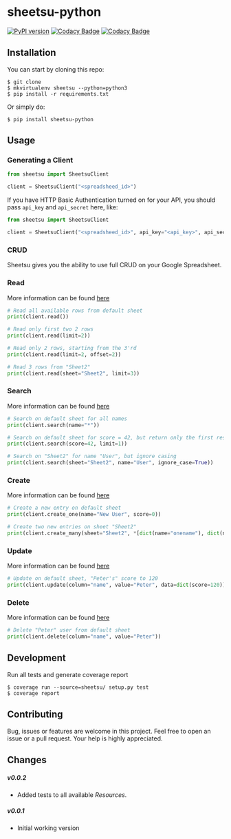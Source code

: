 
# sheetsu-python

[![PyPI version](https://badge.fury.io/py/sheetsu.svg)](https://badge.fury.io/py/sheetsu)
[![Codacy Badge](https://api.codacy.com/project/badge/Grade/0042777a1e2d4c46b97e697e2c5523cf)](https://www.codacy.com?utm_source=github.com&amp;utm_medium=referral&amp;utm_content=andreffs18/sheetsu-python&amp;utm_campaign=Badge_Grade)
[![Codacy Badge](https://api.codacy.com/project/badge/Coverage/0042777a1e2d4c46b97e697e2c5523cf)](https://www.codacy.com?utm_source=github.com&utm_medium=referral&utm_content=andreffs18/sheetsu-python&utm_campaign=Badge_Coverage)

## Installation

You can start by cloning this repo:
```
$ git clone 
$ mkvirtualenv sheetsu --python=python3
$ pip install -r requirements.txt
```

Or simply do:

```
$ pip install sheetsu-python
```

## Usage

### Generating a Client

```python
from sheetsu import SheetsuClient

client = SheetsuClient("<spreadsheed_id>")
```


If you have HTTP Basic Authentication turned on for your API, you should pass `api_key` and `api_secret` here, like:
```python
from sheetsu import SheetsuClient

client = SheetsuClient("<spreadsheed_id>", api_key="<api_key>", api_secret="<api_secret>")
```

### CRUD

Sheetsu gives you the ability to use full CRUD on your Google Spreadsheet. 
 

### Read 

More information can be found [here](https://docs.sheetsu.com/#read)

```python
# Read all available rows from default sheet
print(client.read())

# Read only first two 2 rows
print(client.read(limit=2))

# Read only 2 rows, starting from the 3'rd
print(client.read(limit=2, offset=2))

# Read 3 rows from "Sheet2"
print(client.read(sheet="Sheet2", limit=3))
```


### Search 

More information can be found [here](https://docs.sheetsu.com/#search-spreadsheet)

```python
# Search on default sheet for all names
print(client.search(name="*"))

# Search on default sheet for score = 42, but return only the first result 
print(client.search(score=42, limit=1))

# Search on "Sheet2" for name "User", but ignore casing
print(client.search(sheet="Sheet2", name="User", ignore_case=True))

```

### Create 


More information can be found [here](https://docs.sheetsu.com/#create)

```python
# Create a new entry on default sheet
print(client.create_one(name="New User", score=0))

# Create two new entries on sheet "Sheet2"
print(client.create_many(sheet="Sheet2", *[dict(name="onename"), dict(name="othername")]))

```



### Update 

More information can be found [here](https://docs.sheetsu.com/#update)

````python
# Update on default sheet, "Peter's" score to 120
print(client.update(column="name", value="Peter", data=dict(score=120)))
````

### Delete 

More information can be found [here](https://docs.sheetsu.com/#delete)

````python
# Delete "Peter" user from default sheet
print(client.delete(column="name", value="Peter"))
````

## Development

Run all tests and generate coverage report

```shell
$ coverage run --source=sheetsu/ setup.py test
$ coverage report 
```

## Contributing

Bug, issues or features are welcome in this project. Feel free to open an issue or a pull request. Your help is highly appreciated.


## Changes

##### v0.0.2
* Added tests to all available _Resources_.

##### v0.0.1
* Initial working version


